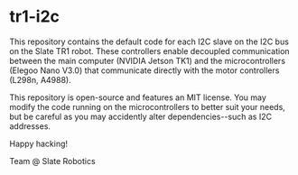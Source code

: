 # tr1-i2c
This repository contains the default code for each I2C slave on the I2C bus on the Slate TR1 robot. These controllers enable decoupled communication between the main computer (NVIDIA Jetson TK1) and the microcontrollers (Elegoo Nano V3.0) that communicate directly with the motor controllers (L298n, A4988).

This repository is open-source and features an MIT license. You may modify the code running on the microcontrollers to better suit your needs, but be careful as you may accidently alter dependencies--such as I2C addresses.

Happy hacking!

Team @ Slate Robotics
